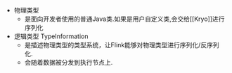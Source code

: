 - 物理类型
	- 是面向开发者使用的普通Java类.如果是用户自定义类,会交给[[Kryo]]进行序列化
- 逻辑类型 TypeInformation
	- 是描述物理类型的类型系统，让Flink能够对物理类型进行序列化/反序列化.
	- 会随着数据被分发到执行节点上.